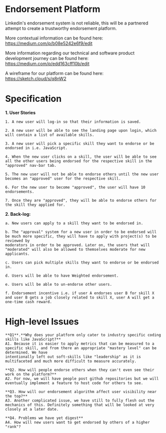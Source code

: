 # Endorsement Platform

Linkedin's endorsement system is not reliable, this will be a partnered attempt to create a trustworthy endorsement platform.

More contextual information can be found here: https://medium.com/p/b08e5242e6f9/edit 

More information regarding our technical and software product development journey can be found here: 
https://medium.com/p/edd163cff10b/edit

A wireframe for our platform can be found here: https://sketch.cloud/s/q8nW2

# Specification

**1. User Stories**

    1. A new user will log-in so that their information is saved.

    2. A new user will be able to see the landing page upon login, which will contain a list of available skills.

    3. A new user will pick a specific skill they want to endorse or be endorsed in i.e. JavaScript.

    4. When the new user clicks on a skill, the user will be able to see all the other users being endorsed for the respective skill in the "approved" nav-bar tab.

    5. The new user will not be able to endorse others until the new user becomes an "approved" user for the respective skill.

    6. For the new user to become "approved", the user will have 10 endorsements.

    7. Once they are "approved", they will be able to endorse others for the skill they applied for.

**2. Back-log:**

    a. New users can apply to a skill they want to be endorsed in. 

    b. The "approval" system for a new user in order to be endorsed will be much more specific, they will have to apply with project(s) to be reviewed by 
    moderators in order to be approved. Later on, the users that will "moderated" will also be allowed to themselves moderate for new applicants.

    c. Users can pick multiple skills they want to endorse or be endorsed in.

    d. Users will be able to have Weighted endorsement.

    e. Users will be able to un-endorse other users. 

    f. Endorsement incentive i.e. if user A endorses user B for skill X and user B gets a job closely related to skill X, user A will get a one-time cash reward.


# High-level Issues

    **Q1**.**Why does your platform only cater to industry specific coding skills like JavaScript?**
    A1. Because it is easier to apply metrics that can be measured to a specific skill, and from there an appropriate "mastery level" can be determined. We have 
    intentionally left out soft-skills like "leadership" as it is multifaceted and much more difficult to measure accurately.

    **Q2. How will people endorse others when they can't even see their work on the platform?**
    A2. For now, we will have people post github repositories but we will eventually implement a feature to host code for others to see. 

    **Q3. How will our endorsement algorithm affect user visibility near the top?**
    A3. Another complicated issue, we have still to fully flesh out the mechanics of this. Definitely something that will be looked at very closely at a later date.

    **Q4. Problems we have yet digest**
    A4. How will new users want to get endorsed by others of a higher "rank"?
